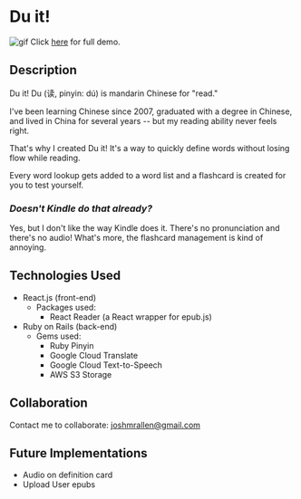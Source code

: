 # Du it!
![gif](./du-it.gif?raw=true)
Click [here](https://youtu.be/VHXAkeIC1_0) for full demo.

## Description
Du it! Du (读, pinyin: dú) is mandarin Chinese for "read."

I've been learning Chinese since 2007, graduated with a degree in Chinese, and lived in China for several years -- but my reading ability never feels right.

That's why I created Du it! It's a way to quickly define words without losing flow while reading.

Every word lookup gets added to a word list and a flashcard is created for you to test yourself.

### _Doesn't Kindle do that already?_

Yes, but I don't like the way Kindle does it. There's no pronunciation and there's no audio! What's more, the flashcard management is kind of annoying.

## Technologies Used
- React.js (front-end)
    - Packages used:
        - React Reader (a React wrapper for epub.js)
- Ruby on Rails (back-end)
    - Gems used:
        - Ruby Pinyin
        - Google Cloud Translate
        - Google Cloud Text-to-Speech
        - AWS S3 Storage

## Collaboration
Contact me to collaborate: joshmrallen@gmail.com

## Future Implementations
 - Audio on definition card
 - Upload User epubs
